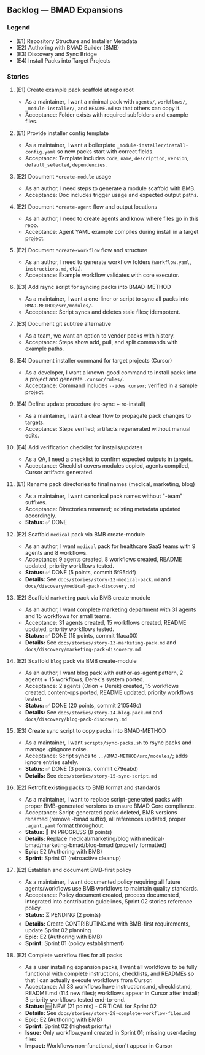 ## Backlog — BMAD Expansions

### Legend
- (E1) Repository Structure and Installer Metadata
- (E2) Authoring with BMAD Builder (BMB)
- (E3) Discovery and Sync Bridge
- (E4) Install Packs into Target Projects

### Stories

1. (E1) Create example pack scaffold at repo root
   - As a maintainer, I want a minimal pack with `agents/`, `workflows/`, `_module-installer/`, and `README.md` so that others can copy it.
   - Acceptance: Folder exists with required subfolders and example files.

2. (E1) Provide installer config template
   - As a maintainer, I want a boilerplate `_module-installer/install-config.yaml` so new packs start with correct fields.
   - Acceptance: Template includes `code`, `name`, `description`, `version`, `default_selected`, `dependencies`.

3. (E2) Document `*create-module` usage
   - As an author, I need steps to generate a module scaffold with BMB.
   - Acceptance: Doc includes trigger usage and expected output paths.

4. (E2) Document `*create-agent` flow and output locations
   - As an author, I need to create agents and know where files go in this repo.
   - Acceptance: Agent YAML example compiles during install in a target project.

5. (E2) Document `*create-workflow` flow and structure
   - As an author, I need to generate workflow folders (`workflow.yaml`, `instructions.md`, etc.).
   - Acceptance: Example workflow validates with core executor.

6. (E3) Add rsync script for syncing packs into BMAD-METHOD
   - As a maintainer, I want a one-liner or script to sync all packs into `BMAD-METHOD/src/modules/`.
   - Acceptance: Script syncs and deletes stale files; idempotent.

7. (E3) Document git subtree alternative
   - As a team, we want an option to vendor packs with history.
   - Acceptance: Steps show add, pull, and split commands with example paths.

8. (E4) Document installer command for target projects (Cursor)
   - As a developer, I want a known-good command to install packs into a project and generate `.cursor/rules/`.
   - Acceptance: Command includes `--ides cursor`; verified in a sample project.

9. (E4) Define update procedure (re-sync + re-install)
   - As a maintainer, I want a clear flow to propagate pack changes to targets.
   - Acceptance: Steps verified; artifacts regenerated without manual edits.

10. (E4) Add verification checklist for installs/updates
    - As a QA, I need a checklist to confirm expected outputs in targets.
    - Acceptance: Checklist covers modules copied, agents compiled, Cursor artifacts generated.

11. (E1) Rename pack directories to final names (medical, marketing, blog)
    - As a maintainer, I want canonical pack names without "-team" suffixes.
    - Acceptance: Directories renamed; existing metadata updated accordingly.
    - **Status:** ✅ DONE

12. (E2) Scaffold `medical` pack via BMB create-module
    - As an author, I want `medical` pack for healthcare SaaS teams with 9 agents and 8 workflows.
    - Acceptance: 9 agents created, 8 workflows created, README updated, priority workflows tested.
    - **Status:** ✅ DONE (5 points, commit 5f95ddf)
    - **Details:** See `docs/stories/story-12-medical-pack.md` and `docs/discovery/medical-pack-discovery.md`

13. (E2) Scaffold `marketing` pack via BMB create-module
    - As an author, I want complete marketing department with 31 agents and 15 workflows for small teams.
    - Acceptance: 31 agents created, 15 workflows created, README updated, priority workflows tested.
    - **Status:** ✅ DONE (15 points, commit 1faca00)
    - **Details:** See `docs/stories/story-13-marketing-pack.md` and `docs/discovery/marketing-pack-discovery.md`

14. (E2) Scaffold `blog` pack via BMB create-module
    - As an author, I want blog pack with author-as-agent pattern, 2 agents + 15 workflows, Derek's system ported.
    - Acceptance: 2 agents (Orion + Derek) created, 15 workflows created, content-ops ported, README updated, priority workflows tested.
    - **Status:** ✅ DONE (20 points, commit 210549c)
    - **Details:** See `docs/stories/story-14-blog-pack.md` and `docs/discovery/blog-pack-discovery.md`

15. (E3) Create sync script to copy packs into BMAD-METHOD
    - As a maintainer, I want `scripts/sync-packs.sh` to rsync packs and manage .gitignore noise.
    - Acceptance: Script syncs to `../BMAD-METHOD/src/modules/`; adds ignore entries safely.
    - **Status:** ✅ DONE (3 points, commit c79eabd)
    - **Details:** See `docs/stories/story-15-sync-script.md`

16. (E2) Retrofit existing packs to BMB format and standards
    - As a maintainer, I want to replace script-generated packs with proper BMB-generated versions to ensure BMAD Core compliance.
    - Acceptance: Script-generated packs deleted, BMB versions renamed (remove -bmad suffix), all references updated, proper `.agent.yaml` format throughout.
    - **Status:** 🔄 IN PROGRESS (8 points)
    - **Details:** Replace medical/marketing/blog with medical-bmad/marketing-bmad/blog-bmad (properly formatted)
    - **Epic:** E2 (Authoring with BMB)
    - **Sprint:** Sprint 01 (retroactive cleanup)

17. (E2) Establish and document BMB-first policy
    - As a maintainer, I want documented policy requiring all future agents/workflows use BMB workflows to maintain quality standards.
    - Acceptance: Policy document created, process documented, integrated into contribution guidelines, Sprint 02 stories reference policy.
    - **Status:** ⏳ PENDING (2 points)
    - **Details:** Create CONTRIBUTING.md with BMB-first requirements, update Sprint 02 planning
    - **Epic:** E2 (Authoring with BMB)
    - **Sprint:** Sprint 01 (policy establishment)

28. (E2) Complete workflow files for all packs
    - As a user installing expansion packs, I want all workflows to be fully functional with complete instructions, checklists, and READMEs so that I can actually execute workflows from Cursor.
    - Acceptance: All 38 workflows have instructions.md, checklist.md, README.md (114 new files); workflows appear in Cursor after install; 3 priority workflows tested end-to-end.
    - **Status:** 🆕 NEW (21 points) - CRITICAL for Sprint 02
    - **Details:** See `docs/stories/story-28-complete-workflow-files.md`
    - **Epic:** E2 (Authoring with BMB)
    - **Sprint:** Sprint 02 (highest priority)
    - **Issue:** Only workflow.yaml created in Sprint 01; missing user-facing files
    - **Impact:** Workflows non-functional, don't appear in Cursor

